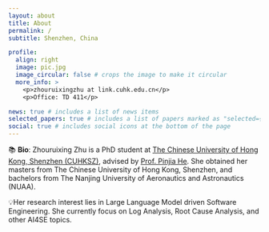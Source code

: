 ```yaml
---
layout: about
title: About
permalink: /
subtitle: Shenzhen, China

profile:
  align: right
  image: pic.jpg
  image_circular: false # crops the image to make it circular
  more_info: >
    <p>zhouruixingzhu at link.cuhk.edu.cn</p>
    <p>Office: TD 411</p>

news: true # includes a list of news items
selected_papers: true # includes a list of papers marked as "selected={true}"
social: true # includes social icons at the bottom of the page
---
```


📚 <b>Bio</b>: Zhouruixing Zhu is a PhD student at <a href="https://sds.cuhk.edu.cn/">The Chinese University of Hong Kong, Shenzhen (CUHKSZ)</a>, advised by <a href="https://pinjiahe.github.io/">Prof. Pinjia He</a>. She obtained her masters from The Chinese University of Hong Kong, Shenzhen, and bachelors from The Nanjing University of Aeronautics and Astronautics (NUAA).

💡Her research interest lies in Large Language Model driven Software Engineering. She currently focus on Log Analysis, Root Cause Analysis, and other AI4SE topics.
